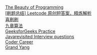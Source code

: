 [The Beauty of Programming](https://asanchina.wordpress.com/)</br>
[[刷题总结] Leetcode 原创短答案，精炼解析](http://www.meetqun.com/thread-15684-1-1.html)</br>
[喜刷刷](http://bangbingsyb.blogspot.com/2014/11/leetcode-first-missing-positive.html)</br>
[九章算法](http://www.jiuzhang.com/solutions/)</br>
[GeeksforGeeks Practice](http://www.practice.geeksforgeeks.org/)</br>
[Javarevisited Interview questions](http://javarevisited.blogspot.com/2011/06/top-programming-interview-questions.html)</br>
[Coder Career](http://codercareer.blogspot.com/2013/02/no-37-missing-number-in-array.html)</br>
[Grand Yang](http://www.cnblogs.com/grandyang)</br>
